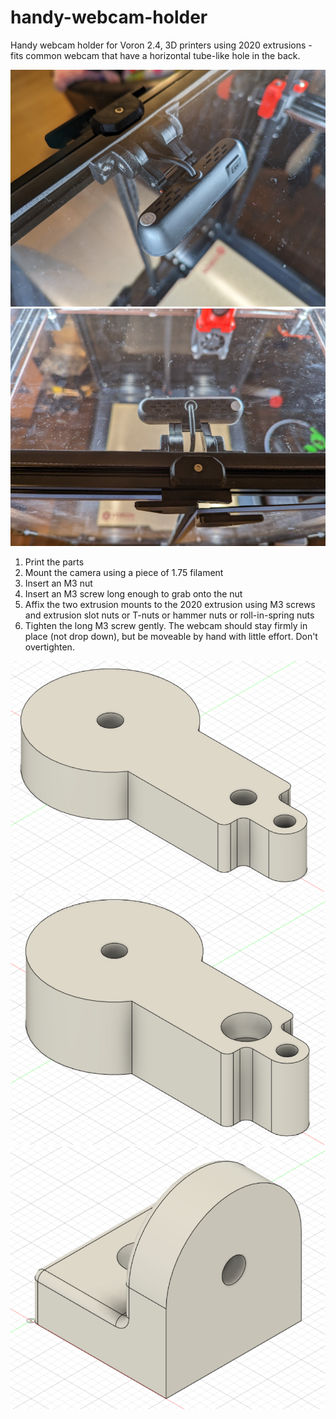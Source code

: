 # handy-webcam-holder
Handy webcam holder for Voron 2.4, 3D printers using 2020 extrusions - fits common webcam that have a horizontal tube-like hole in the back.

![Photo of handy webcam holder mounted on Voron 2.4R2](Images/webcam_photo2.jpg)
![Photo of handy webcam holder mounted on Voron 2.4R2](Images/webcam_photo1.jpg)

1. Print the parts
2. Mount the camera using a piece of 1.75 filament
3. Insert an M3 nut
4. Insert an M3 screw long enough to grab onto the nut
5. Affix the two extrusion mounts to the 2020 extrusion using M3 screws and extrusion slot nuts or T-nuts or hammer nuts or roll-in-spring nuts
6. Tighten the long M3 screw gently. The webcam should stay firmly in place (not drop down), but be moveable by hand with little effort. Don't overtighten.

![CAD rendering of the handy webcam holder right arm](Images/Webcam_holder_arm_R_v3.png)
![CAD rendering of the handy webcam holder left arm](Images/Webcam_holder_arm_L_v5.png)
![CAD rendering of the handy webcam holder extrusion mount](Images/Webcam_holder_2020_extrusion_mount.png)
